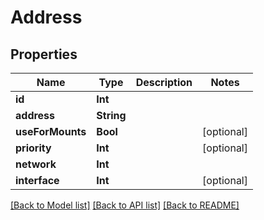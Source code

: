 # Address

## Properties

Name | Type | Description | Notes
------------ | ------------- | ------------- | -------------
**id** | **Int** |  | 
**address** | **String** |  | 
**useForMounts** | **Bool** |  | [optional] 
**priority** | **Int** |  | [optional] 
**network** | **Int** |  | 
**interface** | **Int** |  | [optional] 

[[Back to Model list]](../README.md#documentation-for-models) [[Back to API list]](../README.md#documentation-for-api-endpoints) [[Back to README]](../README.md)


